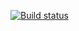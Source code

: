[![Build status](https://ci.appveyor.com/api/projects/status/homhh4obm7jrg26c?svg=true)](https://ci.appveyor.com/project/KeciLust/forestgrantabout)
